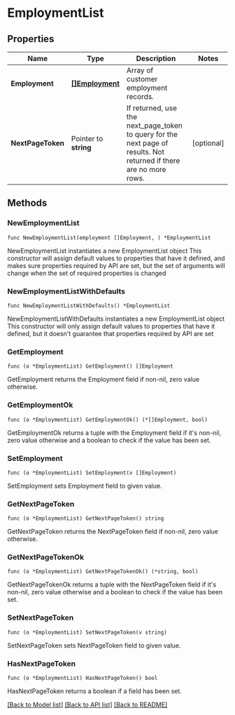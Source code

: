 # EmploymentList

## Properties

Name | Type | Description | Notes
------------ | ------------- | ------------- | -------------
**Employment** | [**[]Employment**](Employment.md) | Array of customer employment records. | 
**NextPageToken** | Pointer to **string** | If returned, use the next_page_token to query for the next page of results. Not returned if there are no more rows. | [optional] 

## Methods

### NewEmploymentList

`func NewEmploymentList(employment []Employment, ) *EmploymentList`

NewEmploymentList instantiates a new EmploymentList object
This constructor will assign default values to properties that have it defined,
and makes sure properties required by API are set, but the set of arguments
will change when the set of required properties is changed

### NewEmploymentListWithDefaults

`func NewEmploymentListWithDefaults() *EmploymentList`

NewEmploymentListWithDefaults instantiates a new EmploymentList object
This constructor will only assign default values to properties that have it defined,
but it doesn't guarantee that properties required by API are set

### GetEmployment

`func (o *EmploymentList) GetEmployment() []Employment`

GetEmployment returns the Employment field if non-nil, zero value otherwise.

### GetEmploymentOk

`func (o *EmploymentList) GetEmploymentOk() (*[]Employment, bool)`

GetEmploymentOk returns a tuple with the Employment field if it's non-nil, zero value otherwise
and a boolean to check if the value has been set.

### SetEmployment

`func (o *EmploymentList) SetEmployment(v []Employment)`

SetEmployment sets Employment field to given value.


### GetNextPageToken

`func (o *EmploymentList) GetNextPageToken() string`

GetNextPageToken returns the NextPageToken field if non-nil, zero value otherwise.

### GetNextPageTokenOk

`func (o *EmploymentList) GetNextPageTokenOk() (*string, bool)`

GetNextPageTokenOk returns a tuple with the NextPageToken field if it's non-nil, zero value otherwise
and a boolean to check if the value has been set.

### SetNextPageToken

`func (o *EmploymentList) SetNextPageToken(v string)`

SetNextPageToken sets NextPageToken field to given value.

### HasNextPageToken

`func (o *EmploymentList) HasNextPageToken() bool`

HasNextPageToken returns a boolean if a field has been set.


[[Back to Model list]](../../README.md#documentation-for-models) [[Back to API list]](../../README.md#documentation-for-api-endpoints) [[Back to README]](../../README.md)


